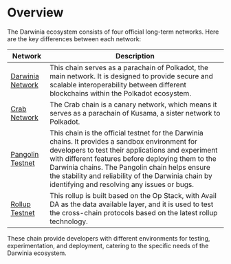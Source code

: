# Overview

The Darwinia ecosystem consists of four official long-term networks. Here are the key differences between each network:

| Network             | Description |
| --------------------| ------------ |
| [Darwinia Network](../chains/darwinia.md) | This chain serves as a parachain of Polkadot, the main network. It is designed to provide secure and scalable interoperability between different blockchains within the Polkadot ecosystem. |
| [Crab Network](../chains/crab.md) | The Crab chain is a canary network, which means it serves as a parachain of Kusama, a sister network to Polkadot. |
| [Pangolin Testnet](../chains/pangolin.md) | This chain is the official testnet for the Darwinia chains. It provides a sandbox environment for developers to test their applications and experiment with different features before deploying them to the Darwinia chains. The Pangolin chain helps ensure the stability and reliability of the Darwinia chain by identifying and resolving any issues or bugs. |
| [Rollup Testnet](../chains/rollup.md) | This rollup is built based on the Op Stack, with Avail DA as the data available layer, and it is used to test the cross-chain protocols based on the latest rollup technology. |

These chain provide developers with different environments for testing, experimentation, and deployment, catering to the specific needs of the Darwinia ecosystem.